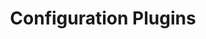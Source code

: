 ---
layout: bt_wiki
title: Configuration Plugins
category: Official Plugins
draft: false
weight: 100
---